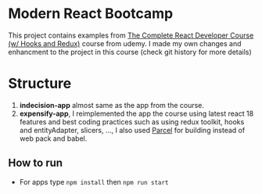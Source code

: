 # Modern React Bootcamp

This project contains examples from [The Complete React Developer Course (w/ Hooks and Redux)](https://www.udemy.com/course/react-2nd-edition/) course from udemy. I made my own changes and enhancment to the project in this course (check git history for more details)

# Structure

 1. **indecision-app** almost same as the app from the course. 
 3. **expensify-app**, I reimplemented the app the course using latest react 18 features and best coding practices such as using redux toolkit, hooks and entityAdapter, slicers, ..., I also used [Parcel](https://parceljs.org) for building instead of web pack and babel. 

## How to run

 - For apps type `npm install` then `npm run start`  
